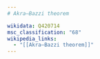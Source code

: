 ```yaml
---
# Akra–Bazzi theorem

wikidata: Q420714
msc_classification: "68"
wikipedia_links:
  - "[[Akra–Bazzi theorem]]"
---
```

